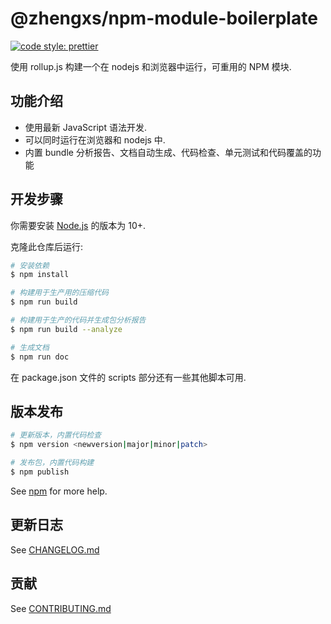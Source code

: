 # @zhengxs/npm-module-boilerplate

[![code style: prettier](https://img.shields.io/badge/code_style-prettier-ff69b4.svg?style=flat-square)](https://github.com/prettier/prettier)

使用 rollup.js 构建一个在 nodejs 和浏览器中运行，可重用的 NPM 模块.

## 功能介绍

- 使用最新 JavaScript 语法开发.
- 可以同时运行在浏览器和 nodejs 中.
- 内置 bundle 分析报告、文档自动生成、代码检查、单元测试和代码覆盖的功能

## 开发步骤

你需要安装 [Node.js][nodejs] 的版本为 10+.

克隆此仓库后运行:

```bash
# 安装依赖
$ npm install

# 构建用于生产用的压缩代码
$ npm run build

# 构建用于生产的代码并生成包分析报告
$ npm run build --analyze

# 生成文档
$ npm run doc
```

在 package.json 文件的 scripts 部分还有一些其他脚本可用.

## 版本发布

```bash
# 更新版本，内置代码检查
$ npm version <newversion|major|minor|patch>

# 发布包，内置代码构建
$ npm publish
```

See [npm](https://docs.npmjs.com/) for more help.

## 更新日志

See [CHANGELOG.md](./CHANGELOG.md)

## 贡献

See [CONTRIBUTING.md](./.github/CONTRIBUTING.md)

[nodejs]: https://nodejs.org
[rollupjs]: https://rollupjs.org
